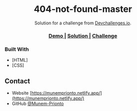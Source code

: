 <!-- Please update value in the {}  -->

<h1 align="center">404-not-found-master</h1>

<div align="center">
   Solution for a challenge from  <a href="http://devchallenges.io" target="_blank">Devchallenges.io</a>.
</div>

<div align="center">
  <h3>
    <a href="https://404-not-found-master-munemprionto.netlify.app/">
      Demo
    </a>
    <span> | </span>
    <a href="https://github.com/Munem-Prionto/404-not-found-master">
      Solution
    </a>
    <span> | </span>
    <a href="https://devchallenges.io/challenges/wBunSb7FPrIepJZAg0sY">
      Challenge
    </a>
  </h3>
</div>


### Built With

- [HTML]
- [CSS]

## Contact

- Website [https://munemprionto.netlify.app/](https://munemprionto.netlify.app/)
- GitHub [@Munem-Prionto](https://github.com/Munem-Prionto)

